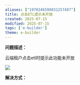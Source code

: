```yaml
---
aliases: ["1970246590831257487"]
title: 点击ETL提示未开放
created: 2025-07-15
modified: 2025-07-15
tags: ['e-builder']
theme: e-builder
---
```


**问题描述：**

云端租户点击etl时提示此功能未开放

![](https://myhelpdoc.oss-cn-heyuan.aliyuncs.com/mdimages/31ffe2fe17e38a2fa470f40261c52008.jpg)

**解决方式：**


